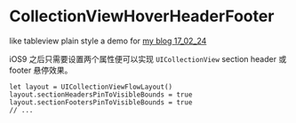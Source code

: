 # CollectionViewHoverHeaderFooter
like tableview plain style
a demo for [my blog 17_02_24](https://redtwowolf.github.io/2017/02/24/UICollectionView-Section-Header-Or-Footer-Pin.html)

iOS9 之后只需要设置两个属性便可以实现 `UICollectionView` section header 或 footer 悬停效果。
```
let layout = UICollectionViewFlowLayout()
layout.sectionHeadersPinToVisibleBounds = true
layout.sectionFootersPinToVisibleBounds = true
// ...

``` 
